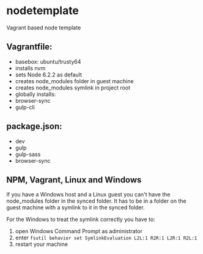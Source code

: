 # nodetemplate

Vagrant based node template

## Vagrantfile:

* basebox: ubuntu/trusty64
* installs nvm
* sets Node 6.2.2 as default
* creates node_modules folder in guest machine
* creates node_modules symlink in project root
* globally installs:
 * browser-sync
 * gulp-cli

## package.json:

* dev
 * gulp
 * gulp-sass
 * browser-sync

## NPM, Vagrant, Linux and Windows

If you have a Windows host and a Linux guest you can't have the node_modules folder in the synced folder. It has to be in a folder on the guest machine with a symlink to it in the synced folder.

For the Windows to treat the symlink correctly you have to:

1. open Windows Command Prompt as administrator
1. enter `fsutil behavior set SymlinkEvaluation L2L:1 R2R:1 L2R:1 R2L:1`
1. restart your machine